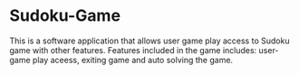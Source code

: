 # Sudoku-Game
This is a software application that allows user game play access to Sudoku game with other features.
Features included in the game includes: user-game play aceess, exiting game and auto solving the game.
